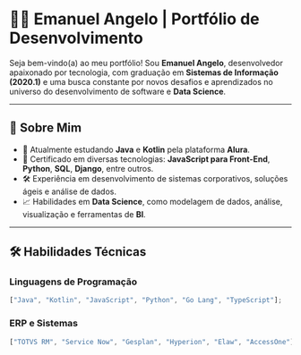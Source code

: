 # 👨‍💻 Emanuel Angelo | Portfólio de Desenvolvimento

Seja bem-vindo(a) ao meu portfólio! Sou **Emanuel Angelo**, desenvolvedor apaixonado por tecnologia, com graduação em **Sistemas de Informação (2020.1)** e uma busca constante por novos desafios e aprendizados no universo do desenvolvimento de software e **Data Science**.

---

## 🚀 Sobre Mim

- 🌟 Atualmente estudando **Java** e **Kotlin** pela plataforma **Alura**.
- 📜 Certificado em diversas tecnologias: **JavaScript para Front-End**, **Python**, **SQL**, **Django**, entre outros.
- 🛠️ Experiência em desenvolvimento de sistemas corporativos, soluções ágeis e análise de dados.
- 📈 Habilidades em **Data Science**, como modelagem de dados, análise, visualização e ferramentas de **BI**.

---

## 🛠️ Habilidades Técnicas

### Linguagens de Programação

```javascript
["Java", "Kotlin", "JavaScript", "Python", "Go Lang", "TypeScript"];
```

### ERP e Sistemas

```javascript
["TOTVS RM", "Service Now", "Gesplan", "Hyperion", "Elaw", "AccessOne"];
```
